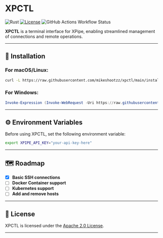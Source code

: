 # XPCTL

![Rust](https://img.shields.io/badge/Rust-%23000000.svg?e&logo=rust&logoColor=white)
[![License](https://img.shields.io/badge/License-Apache%202.0-blue.svg)](https://opensource.org/licenses/Apache-2.0)
![GitHub Actions Workflow Status](https://img.shields.io/github/actions/workflow/status/mikeshootzz/xpctl/workflow.yaml)

**XPCTL** is a terminal interface for XPipe, enabling streamlined management of connections and remote operations.

---

## 🚀 Installation

### For macOS/Linux:

```bash
curl -L https://raw.githubusercontent.com/mikeshootzz/xpctl/main/install-scripts/unix.sh | bash
```

### For Windows:

```powershell
Invoke-Expression (Invoke-WebRequest -Uri https://raw.githubusercontent.com/mikeshootzz/xpctl/main/install-scripts/windows.ps1 -UseBasicParsing).Content
```

---

## ⚙️ Environment Variables

Before using XPCTL, set the following environment variable:

```bash
export XPIPE_API_KEY="your-api-key-here"
```

---

## 🗺️ Roadmap

- [x] **Basic SSH connections**
- [ ] **Docker Container support**
- [ ] **Kubernetes support**
- [ ] **Add and remove hosts**

---

## 📄 License

XPCTL is licensed under the [Apache 2.0 License](https://opensource.org/licenses/Apache-2.0).

---

